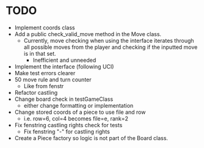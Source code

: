 # TODO
- Implement coords class
- Add a public check_valid_move method in the Move class.
    - Currently, move checking when using the interface iterates through all possible moves from the player and checking if the inputted move is in that set.
        - Inefficient and unneeded
- Implement the interface (following UCI)
- Make test errors clearer
- 50 move rule and turn counter
    - Like from fenstr
- Refactor castling
- Change board check in testGameClass 
    - either change formatting or implementation
- Change stored coords of a piece to use file and row
    - i.e. row=6, col=4 becomes file=e, rank=2
- Fix fenstring castling rights check for tests
    - Fix fenstring "-" for castling rights
- Create a Piece factory so logic is not part of the Board class.